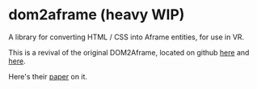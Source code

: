 # dom2aframe (heavy WIP)

A library for converting HTML / CSS into Aframe entities, for use in VR.

This is a revival of the original DOM2Aframe, located on github [here](https://github.com/rmarx/DOM2AFrame) and [here](https://github.com/SanderVanhove/DOM2AFrame).

Here's their [paper](https://webvr.edm.uhasselt.be/files/IC3D17_DOM2AFrame_Marx.pdf) on it.
